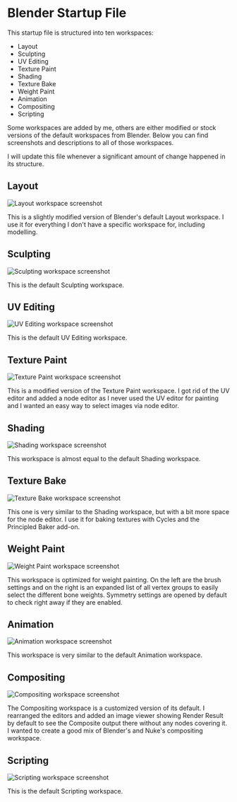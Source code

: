 # Blender Startup File

This startup file is structured into ten workspaces:

- Layout
- Sculpting
- UV Editing
- Texture Paint
- Shading
- Texture Bake
- Weight Paint
- Animation
- Compositing
- Scripting

Some workspaces are added by me, others are either modified or stock versions of the default workspaces from Blender.
Below you can find screenshots and descriptions to all of those workspaces.

I will update this file whenever a significant amount of change happened in its structure.

## Layout

![Layout workspace screenshot](screenshots/thumbnails/Layout.jpg)

This is a slightly modified version of Blender's default Layout workspace. I use it for everything I don't have a specific workspace for, including modelling.

## Sculpting

![Sculpting workspace screenshot](screenshots/thumbnails/Sculpting.jpg)

This is the default Sculpting workspace.

## UV Editing

![UV Editing workspace screenshot](screenshots/thumbnails/UV_Editing.jpg)

This is the default UV Editing workspace.

## Texture Paint

![Texture Paint workspace screenshot](screenshots/thumbnails/Texture_Paint.jpg)

This is a modified version of the Texture Paint workspace.
I got rid of the UV editor and added a node editor as I never used the UV editor for painting and I wanted an easy way to select images via node editor.

## Shading

![Shading workspace screenshot](screenshots/thumbnails/Shading.jpg)

This workspace is almost equal to the default Shading workspace.

## Texture Bake

![Texture Bake workspace screenshot](screenshots/thumbnails/Texture_Bake.jpg)

This one is very similar to the Shading workspace, but with a bit more space for the node editor. I use it for baking textures with Cycles and the Principled Baker add-on.

## Weight Paint

![Weight Paint workspace screenshot](screenshots/thumbnails/Weight_Paint.jpg)

This workspace is optimized for weight painting. On the left are the brush settings and on the right is an expanded list of all vertex groups to easily select the different bone weights. Symmetry settings are opened by default to check right away if they are enabled.

## Animation

![Animation workspace screenshot](screenshots/thumbnails/Animation.jpg)

This workspace is very similar to the default Animation workspace.

## Compositing

![Compositing workspace screenshot](screenshots/thumbnails/Compositing.jpg)

The Compositing workspace is a customized version of its default. I rearranged the editors and added an image viewer showing Render Result by default to see the Composite output there without any nodes covering it. I wanted to create a good mix of Blender's and Nuke's compositing workspace.

## Scripting

![Scripting workspace screenshot](screenshots/thumbnails/Scripting.jpg)

This is the default Scripting workspace.
